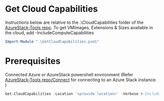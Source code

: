 # Get Cloud Capabilities
Instructions below are relative to the .\CloudCapabilities folder of the [AzureStack-Tools repo](..).
To get VMImages, Extensions & Sizes available in the cloud, add -IncludeComputeCapabilities
```powershell
Import-Module ".\GetCloudCapabilities.psm1"
```
# Prerequisites
 Connected Azure or AzureStack powershell environment (Refer [AzureStack-Tools repo/Connect](../Connect) for connecting to an Azure Stack instance. )

```powershell
Get-CloudCapabilities -Location '<provide location>' -Verbose #-IncludeComputeCapabilities
```
